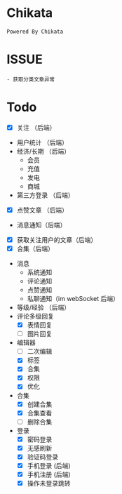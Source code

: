 # Chikata
	Powered By Chikata
# ISSUE
	- 获取分类文章异常
# Todo
 - [x] 关注 （后端）
 - 用户统计 （后端）
 - 经济/长期 （后端）
   - 会员
   - 充值
   - 发电
   - 商城
 - 第三方登录 （后端）
 - [x] 点赞文章 （后端）
 - 消息通知（后端）
 - [x] 获取关注用户的文章（后端）
 - [x] 合集（后端）
 - 消息
    - 系统通知
	- 评论通知
	- 点赞通知
	- 私聊通知（im webSocket 后端）
 - 等级/经验 （后端）
 - 评论多级回复
   - [x] 表情回复
   - [ ] 图片回复
 - 编辑器
   - [ ] 二次编辑
   - [x] 标签
   - [x] 合集
   - [x] 权限
   - [x] 优化
 - 合集
   - [x] 创建合集
   - [x] 合集查看
   - [ ] 删除合集
 - 登录
   - [x] 密码登录
   - [x] 无感刷新
   - [x] 验证码登录
   - [x] 手机登录 (后端)
   - [x] 手机注册 (后端)
   - [x] 操作未登录跳转